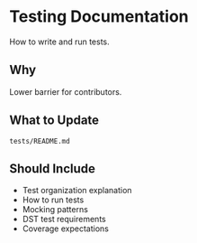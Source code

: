 # Testing Documentation

How to write and run tests.

## Why

Lower barrier for contributors.

## What to Update

`tests/README.md`

## Should Include

- Test organization explanation
- How to run tests
- Mocking patterns
- DST test requirements
- Coverage expectations
